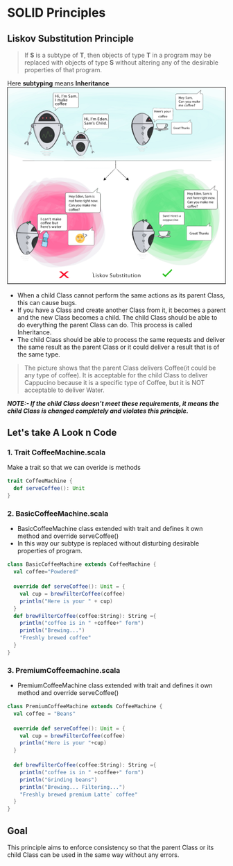 # SOLID Principles
## Liskov Substitution Principle
> If **S** is a subtype of **T**, then objects of type **T** in a program may be replaced with objects of type **S** without altering any of the desirable properties of that program.

Here **subtyping** means **Inheritance**
![LSP image](assets/img/lsp.png)

* When a child Class cannot perform the same actions as its parent Class, this can cause bugs.
* If you have a Class and create another Class from it, it becomes a parent and the new Class becomes a child. The child Class should be able to do everything the parent Class can do. This process is called Inheritance.
* The child Class should be able to process the same requests and deliver the same result as the parent Class or it could deliver a result that is of the same type.

> The picture shows that the parent Class delivers Coffee(it could be any type of coffee). It is acceptable for the child Class to deliver Cappucino because it is a specific type of Coffee, but it is NOT acceptable to deliver Water.

***NOTE:- If the child Class doesn’t meet these requirements, it means the child Class is changed completely and violates this principle.***

## Let's take A Look n Code
### 1. Trait CoffeeMachine.scala
Make a trait so that we can overide is methods

```scala
trait CoffeeMachine {
  def serveCoffee(): Unit
}
```

### 2. BasicCoffeeMachine.scala
* BasicCoffeeMachine class extended with trait and defines it own method and override serveCoffee()
* In this way our subtype is replaced without disturbing desirable properties of program.


```scala
class BasicCoffeeMachine extends CoffeeMachine {
  val coffee="Powdered"

  override def serveCoffee(): Unit = {
    val cup = brewFilterCoffee(coffee)
    println("Here is your " + cup)
  }
  def brewFilterCoffee(coffee:String): String ={
    println("coffee is in " +coffee+" form")
    println("Brewing...")
    "Freshly brewed coffee"
  }
}
```
### 3. PremiumCoffeemachine.scala
* PremiumCoffeeMachine class extended with trait and defines it own method and override serveCoffee()

```scala
class PremiumCoffeeMachine extends CoffeeMachine {
  val coffee = "Beans"

  override def serveCoffee(): Unit = {
    val cup = brewFilterCoffee(coffee)
    println("Here is your "+cup)
  }

  def brewFilterCoffee(coffee:String): String ={
    println("coffee is in " +coffee+" form")
    println("Grinding beans")
    println("Brewing... Filtering...")
    "Freshly brewed premium Latte` coffee"
  }
}
```

## Goal
This principle aims to enforce consistency so that the parent Class or its child Class can be used in the same way without any errors.



